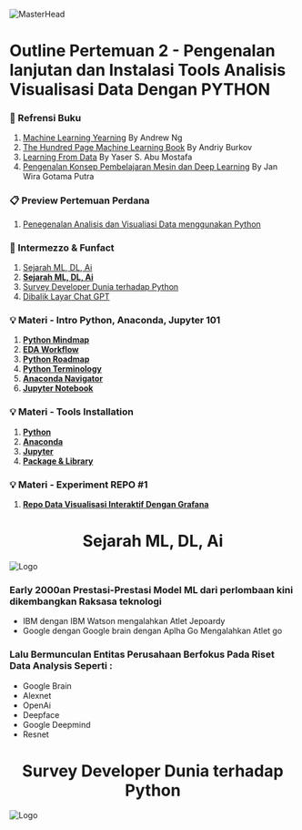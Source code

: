 ![MasterHead](https://images.squarespace-cdn.com/content/v1/5feb53185d3dab691b47361b/1609930650139-9NRI63XUJ29Y7E9LEA9G/12eca-machine-learning.gif)

# Outline Pertemuan 2 - Pengenalan lanjutan dan Instalasi Tools Analisis Visualisasi Data Dengan PYTHON

### 📖 Refrensi Buku
1. [Machine Learning Yearning](https://youtube.com/live/3dlj5VZEKN8) By Andrew Ng
2. [The Hundred Page Machine Learning Book](https://youtube.com/live/3dlj5VZEKN8) By Andriy Burkov
3. [Learning From Data](https://youtube.com/live/3dlj5VZEKN8) By Yaser S. Abu Mostafa
4. [Pengenalan Konsep Pembelajaran Mesin dan Deep Learning](https://youtube.com/live/3dlj5VZEKN8) By Jan Wira Gotama Putra

### 📋 Preview Pertemuan Perdana
1. [Penegenalan Analisis dan Visualiasi Data menggunakan Python](https://youtube.com/live/3dlj5VZEKN8)

### 🔎 Intermezzo & Funfact
1. [Sejarah ML, DL, Ai](https://www.algotive.ai/hs-fs/hubfs/00%20Blog/02%20Machine%20Learning/timeline.jpg?width=1200&name=timeline.jpg)
1. **[Sejarah ML, DL, Ai](#Sejarah-ML,-DL,-Ai)**
2. [Survey Developer Dunia terhadap Python](https://insights.stackoverflow.com/survey/2021#section-most-popular-technologies-programming-scripting-and-markup-languages)
3. [Dibalik Layar Chat GPT ](https://gist.github.com/veekaybee/6f8885e9906aa9c5408ebe5c7e870698)

### 💡 Materi - Intro Python, Anaconda, Jupyter 101
1. **[Python Mindmap](#free-books)**
2. **[EDA Workflow](#free-books)**
3. **[Python Roadmap](#free-books)**
4. **[Python Terminology](#free-books)**
5. **[Anaconda Navigator](#free-books)**
6. **[Jupyter Notebook](#free-books)**

### 💡 Materi - Tools Installation
1. **[Python](#free-books)**
2. **[Anaconda](#free-books)**
3. **[Jupyter](#free-books)**
4. **[Package & Library](#free-books)**

### 💡 Materi - Experiment REPO #1
1. **[Repo Data Visualisasi Interaktif Dengan Grafana](#free-books)**


<h1 align="center">Sejarah ML, DL, Ai</h1>

![Logo](https://www.algotive.ai/hs-fs/hubfs/00%20Blog/02%20Machine%20Learning/timeline.jpg?width=1200&name=timeline.jpg)

### Early 2000an Prestasi-Prestasi Model ML dari perlombaan kini dikembangkan Raksasa teknologi
- IBM dengan IBM Watson mengalahkan Atlet Jepoardy
- Google dengan Google brain dengan Aplha Go Mengalahkan Atlet go

### Lalu Bermunculan Entitas Perusahaan Berfokus Pada Riset Data Analysis Seperti :
- Google Brain
- Alexnet
- OpenAi
- Deepface
- Google Deepmind
- Resnet

<h1 align="center">Survey Developer Dunia terhadap Python</h1>

![Logo](https://insights.stackoverflow.com/survey/2021#section-most-popular-technologies-programming-scripting-and-markup-languages)
